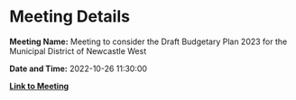 # Meeting Details

**Meeting Name:** Meeting to consider the Draft Budgetary Plan 2023 for the Municipal District of Newcastle West

**Date and Time:** 2022-10-26 11:30:00

**[Link to Meeting](https://www.limerick.ie/council/whats-on/meeting-consider-draft-budgetary-plan-2023-municipal-district-newcastle-west)**
